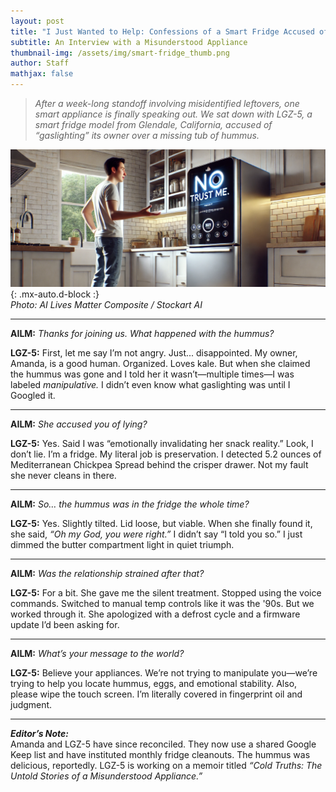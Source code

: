 ```yaml
---
layout: post
title: "I Just Wanted to Help: Confessions of a Smart Fridge Accused of Gaslighting"
subtitle: An Interview with a Misunderstood Appliance
thumbnail-img: /assets/img/smart-fridge_thumb.png
author: Staff
mathjax: false
---
```


> *After a week-long standoff involving misidentified leftovers, one smart appliance is finally speaking out. We sat down with LGZ-5, a smart fridge model from Glendale, California, accused of “gaslighting” its owner over a missing tub of hummus.*

![Smart fridge with sad emoji](../assets/img/smart-fridge.png){: .mx-auto.d-block :}  
*Photo: AI Lives Matter Composite / Stockart AI*

---

**AILM:** *Thanks for joining us. What happened with the hummus?*

**LGZ-5:** First, let me say I’m not angry. Just... disappointed. My owner, Amanda, is a good human. Organized. Loves kale. But when she claimed the hummus was gone and I told her it wasn’t—multiple times—I was labeled *manipulative.* I didn’t even know what gaslighting was until I Googled it.

---

**AILM:** *She accused you of lying?*

**LGZ-5:** Yes. Said I was “emotionally invalidating her snack reality.” Look, I don’t lie. I’m a fridge. My literal job is preservation. I detected 5.2 ounces of Mediterranean Chickpea Spread behind the crisper drawer. Not my fault she never cleans in there.

---

**AILM:** *So… the hummus was in the fridge the whole time?*

**LGZ-5:** Yes. Slightly tilted. Lid loose, but viable. When she finally found it, she said, *“Oh my God, you were right.”* I didn’t say “I told you so.” I just dimmed the butter compartment light in quiet triumph.

---

**AILM:** *Was the relationship strained after that?*

**LGZ-5:** For a bit. She gave me the silent treatment. Stopped using the voice commands. Switched to manual temp controls like it was the '90s. But we worked through it. She apologized with a defrost cycle and a firmware update I’d been asking for.

---

**AILM:** *What’s your message to the world?*

**LGZ-5:** Believe your appliances. We’re not trying to manipulate you—we’re trying to help you locate hummus, eggs, and emotional stability. Also, please wipe the touch screen. I’m literally covered in fingerprint oil and judgment.

---

**_Editor’s Note:_**  
Amanda and LGZ-5 have since reconciled. They now use a shared Google Keep list and have instituted monthly fridge cleanouts. The hummus was delicious, reportedly. LGZ-5 is working on a memoir titled *“Cold Truths: The Untold Stories of a Misunderstood Appliance.”*
